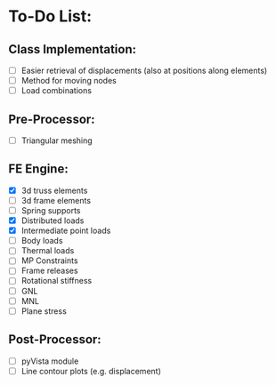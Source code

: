 # To-Do List:

## Class Implementation:

- [ ] Easier retrieval of displacements (also at positions along elements)
- [ ] Method for moving nodes
- [ ] Load combinations

## Pre-Processor:

- [ ] Triangular meshing

## FE Engine:

- [x] 3d truss elements
- [ ] 3d frame elements
- [ ] Spring supports
- [x] Distributed loads
- [x] Intermediate point loads
- [ ] Body loads
- [ ] Thermal loads
- [ ] MP Constraints
- [ ] Frame releases
- [ ] Rotational stiffness
- [ ] GNL
- [ ] MNL
- [ ] Plane stress

## Post-Processor:

- [ ] pyVista module
- [ ] Line contour plots (e.g. displacement)
